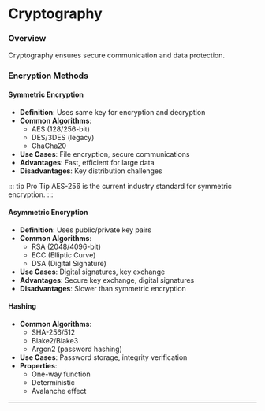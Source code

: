 # Cryptography

### Overview

Cryptography ensures secure communication and data protection.

### Encryption Methods

#### Symmetric Encryption
- **Definition**: Uses same key for encryption and decryption
- **Common Algorithms**:
  - AES (128/256-bit)
  - DES/3DES (legacy)
  - ChaCha20
- **Use Cases**: File encryption, secure communications
- **Advantages**: Fast, efficient for large data
- **Disadvantages**: Key distribution challenges

::: tip Pro Tip
AES-256 is the current industry standard for symmetric encryption.
:::

#### Asymmetric Encryption
- **Definition**: Uses public/private key pairs
- **Common Algorithms**:
  - RSA (2048/4096-bit)
  - ECC (Elliptic Curve)
  - DSA (Digital Signature)
- **Use Cases**: Digital signatures, key exchange
- **Advantages**: Secure key exchange, digital signatures
- **Disadvantages**: Slower than symmetric encryption

#### Hashing
- **Common Algorithms**:
  - SHA-256/512
  - Blake2/Blake3
  - Argon2 (password hashing)
- **Use Cases**: Password storage, integrity verification
- **Properties**:
  - One-way function
  - Deterministic
  - Avalanche effect

---
